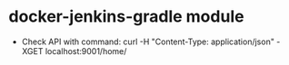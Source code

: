 # docker-jenkins-gradle module
* Check API with command: curl -H "Content-Type: application/json" -XGET localhost:9001/home/
